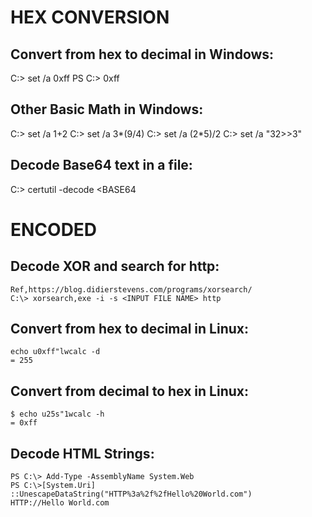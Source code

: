 # HEX CONVERSION
## Convert from hex to decimal in Windows:
C:\> set /a 0xff
PS C:\> 0xff
## Other Basic Math in Windows:
C:\> set /a 1+2
C:\> set /a 3*(9/4)
C:\> set /a (2*5)/2
C:\> set /a "32>>3"
## Decode Base64 text in a file:
C:\> certutil -decode <BASE64<DECODED FILE NAME>

# ENCODED

## Decode XOR and search for http:
```
Ref,https://blog.didierstevens.com/programs/xorsearch/
C:\> xorsearch,exe -i -s <INPUT FILE NAME> http
```
## Convert from hex to decimal in Linux:
```
echo u0xff"lwcalc -d
= 255
```
## Convert from decimal to hex in Linux:
```
$ echo u25s"1wcalc -h
= 0xff
```
## Decode HTML Strings:
```
PS C:\> Add-Type -AssemblyName System.Web
PS C:\>[System.Uri] ::UnescapeDataString("HTTP%3a%2f%2fHello%20World.com")
HTTP://Hello World.com
```
